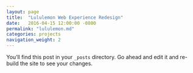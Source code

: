 ```yaml
---
layout: page
title:  "Lululemon Web Experience Redesign"
date:   2016-04-15 12:00:00 -0800
permalink: "lululemon.md"
categories: projects
navigation_weight: 2
---
```

You’ll find this post in your `_posts` directory. Go ahead and edit it and re-build the site to see your changes.
